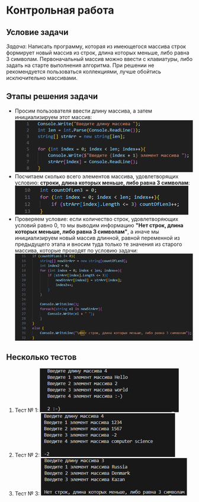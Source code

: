 # Контрольная работа
## Условие задачи
*Задача*: Написать программу, которая из имеющегося массива строк формирует новый массив из строк, длина которых меньше, либо равна 3 символам. Первоначальный массив можно ввести с клавиатуры, либо задать на старте выполнения алгоритма. При решении не рекомендуется пользоваться коллекциями, лучше обойтись исключительно массивами.
## Этапы решения задачи
* Просим пользователя ввести длину массива, а затем инициализируем этот массив:
!["Изображение под названием prog1.png"](images/prog1.png)
*  Посчитаем сколько всего элементов массива, удовлетворящих условию: **строки, длина которых меньше, либо равна 3 символам**: 
!["Изображение под названием prog2.png"](images/prog2.png)
* Проверяем условие: если количество строк, удовлетворяющих условий равно 0, то  мы выводим информацию **"Нет строк, длина которых меньше, либо равна 3 символам"**, а иначе мы инициализируем новый массив длинной, равной переменной из предыдущего этапа и вносим туда только те значения из старого массива, которые проходят по условию задачи:
!["Изображение под названием prog3.png"](images/prog3.png)
## Несколько тестов
1. Тест № 1:
!["Изображение под названием test1.png"](images/test1.png)
2. Тест № 2:
!["Изображение под названием test2.png"](images/test2.png)
3. Тест № 3:
!["Изображение под названием test2.png"](images/test3.png) 